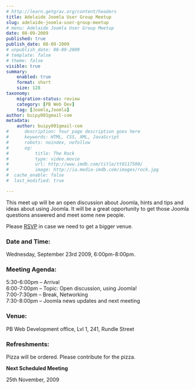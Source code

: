 ```yaml
---
# http://learn.getgrav.org/content/headers
title: Adelaide Joomla User Group Meetup
slug: adelaide-joomla-user-group-meetup
# menu: Adelaide Joomla User Group Meetup
date: 08-09-2009
published: true
publish_date: 08-09-2009
# unpublish_date: 08-09-2009
# template: false
# theme: false
visible: true
summary:
    enabled: true
    format: short
    size: 128
taxonomy:
    migration-status: review
    category: [PB Web Dev]
    tag: [Joomla,Joomla]
author: buipy001gmail-com
metadata:
    author: buipy001gmail-com
#      description: Your page description goes here
#      keywords: HTML, CSS, XML, JavaScript
#      robots: noindex, nofollow
#      og:
#          title: The Rock
#          type: video.movie
#          url: http://www.imdb.com/title/tt0117500/
#          image: http://ia.media-imdb.com/images/rock.jpg
#  cache_enable: false
#  last_modified: true

---
```


This meet up will be an open discussion about Joomla, hints and tips and ideas about using Joomla. It will be a great opportunity to get those Joomla questions answered and meet some new people.

Please [RSVP](/registration "register for the Adelaide Joomla user group") in case we need to get a bigger venue.

### Date and Time:

Wednesday, September 23rd 2009, 6:00pm-8:00pm.

### Meeting Agenda:

5:30-6:00pm – Arrival  
 6:00-7:00pm – Topic: Open discussion, using Joomla!  
 7:00-7:30pm – Break, Networking  
 7:30-8:00pm – Joomla news updates and next meeting

### Venue:

PB Web Development office, Lvl 1, 241, Rundle Street

### Refreshments:

Pizza will be ordered. Please contribute for the pizza.

**Next Scheduled Meeting**

25th November, 2009